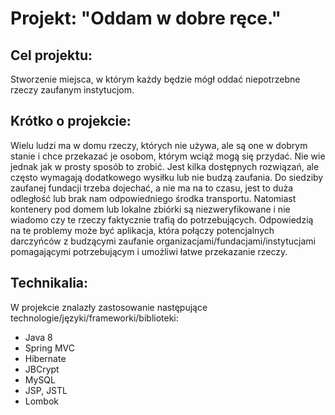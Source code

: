 # Projekt: "Oddam w dobre ręce."
## Cel projektu: 
Stworzenie miejsca, w którym każdy będzie mógł oddać niepotrzebne rzeczy zaufanym instytucjom.

## Krótko o projekcie:
Wielu ludzi ma w domu rzeczy, których nie używa, ale są one w dobrym stanie i chce przekazać je osobom, którym wciąż mogą się przydać. Nie wie jednak jak w prosty sposób to zrobić. Jest kilka dostępnych rozwiązań, ale często wymagają dodatkowego wysiłku lub nie budzą zaufania.  Do siedziby zaufanej fundacji trzeba dojechać, a nie ma na to czasu, jest to duża odległość lub brak nam odpowiedniego środka transportu. Natomiast kontenery pod domem lub lokalne zbiórki są niezweryfikowane i nie wiadomo czy te rzeczy faktycznie trafią do potrzebujących. Odpowiedzią na te problemy może być aplikacja, która połączy potencjalnych darczyńców z budzącymi zaufanie organizacjami/fundacjami/instytucjami pomagającymi potrzebującym i umożliwi łatwe przekazanie rzeczy.

## Technikalia:
W projekcie znalazły zastosowanie następujące technologie/języki/frameworki/biblioteki:

- Java 8
- Spring MVC
- Hibernate
- JBCrypt
- MySQL
- JSP, JSTL
- Lombok
